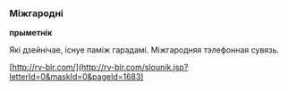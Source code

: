 ### Міжгародні
**прыметнік**

Які дзейнічае, існуе паміж гарадамі. Міжгародняя тэлефонная сувязь.

<a rel="author">[http://rv-blr.com/](http://rv-blr.com/slounik.jsp?letterId=0&maskId=0&pageId=1683)</a>
